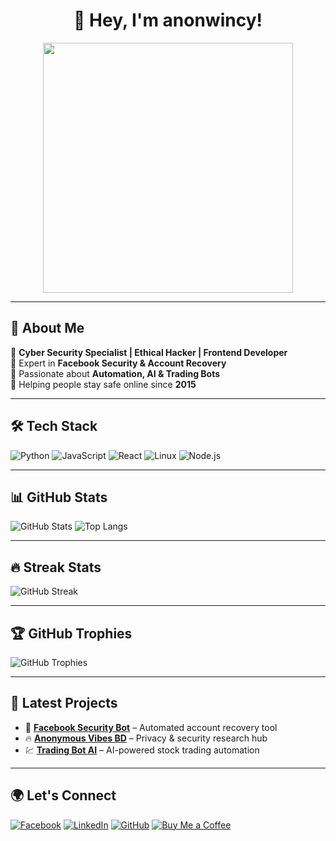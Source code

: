 <h1 align="center">👾 Hey, I'm anonwincy! </h1>
<p align="center">
  <img src="https://media.giphy.com/media/YQitE4YNQNahy/giphy.gif" width="400px">
</p>

---

## 🚀 About Me
🔹 **Cyber Security Specialist | Ethical Hacker | Frontend Developer**  
🔹 Expert in **Facebook Security & Account Recovery**  
🔹 Passionate about **Automation, AI & Trading Bots**  
🔹 Helping people stay safe online since **2015**  

---

## 🛠 Tech Stack
![Python](https://img.shields.io/badge/Python-3776AB?style=for-the-badge&logo=python&logoColor=white)
![JavaScript](https://img.shields.io/badge/JavaScript-F7DF1E?style=for-the-badge&logo=javascript&logoColor=black)
![React](https://img.shields.io/badge/React-61DAFB?style=for-the-badge&logo=react&logoColor=black)
![Linux](https://img.shields.io/badge/Linux-FCC624?style=for-the-badge&logo=linux&logoColor=black)
![Node.js](https://img.shields.io/badge/Node.js-339933?style=for-the-badge&logo=node.js&logoColor=white)

---

## 📊 GitHub Stats
![GitHub Stats](https://github-readme-stats.vercel.app/api?username=anonwincy&show_icons=true&theme=radical)
![Top Langs](https://github-readme-stats.vercel.app/api/top-langs/?username=anonwincy&layout=compact&theme=radical)

---

## 🔥 Streak Stats
![GitHub Streak](https://github-readme-streak-stats.herokuapp.com/?user=anonwincy&theme=dark&fire=red)

---

## 🏆 GitHub Trophies
![GitHub Trophies](https://github-profile-trophy.vercel.app/?username=anonwincy&theme=radical&no-bg=true&no-frame=true&column=3)

---

## 🎯 Latest Projects
- 🚀 **[Facebook Security Bot](https://github.com/anonwincy/fb-security-bot)** – Automated account recovery tool
- 🔥 **[Anonymous Vibes BD](https://github.com/anonwincy/anon-vibes-bd)** – Privacy & security research hub
- 💹 **[Trading Bot AI](https://github.com/anonwincy/trading-bot-ai)** – AI-powered stock trading automation

---

## 🌍 Let's Connect
[![Facebook](https://img.shields.io/badge/Facebook-1877F2?style=for-the-badge&logo=facebook&logoColor=white)](https://facebook.com/anonwincy)
[![LinkedIn](https://img.shields.io/badge/LinkedIn-0A66C2?style=for-the-badge&logo=linkedin&logoColor=white)](https://linkedin.com/in/anonwincy)
[![GitHub](https://img.shields.io/badge/GitHub-100000?style=for-the-badge&logo=github&logoColor=white)](https://github.com/anonwincy)
[![Buy Me a Coffee](https://img.shields.io/badge/Buy%20Me%20a%20Coffee-Support-orange?style=for-the-badge&logo=buy-me-a-coffee&logoColor=white)](https://www.buymeacoffee.com/anonwincy)
